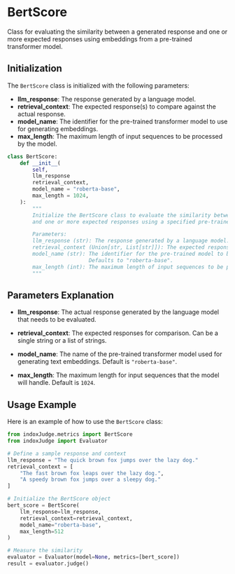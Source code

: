 # BertScore

Class for evaluating the similarity between a generated response and one or more expected responses using embeddings from a pre-trained transformer model.

## Initialization

The `BertScore` class is initialized with the following parameters:

- **llm_response**: The response generated by a language model.
- **retrieval_context**: The expected response(s) to compare against the actual response.
- **model_name**: The identifier for the pre-trained transformer model to use for generating embeddings.
- **max_length**: The maximum length of input sequences to be processed by the model.

```python
class BertScore:
    def __init__(
        self,
        llm_response
        retrieval_context,
        model_name = "roberta-base",
        max_length = 1024,
    ):
        """
        Initialize the BertScore class to evaluate the similarity between a generated response
        and one or more expected responses using a specified pre-trained transformer model.

        Parameters:
        llm_response (str): The response generated by a language model.
        retrieval_context (Union[str, List[str]]): The expected response(s) to compare against the actual response.
        model_name (str): The identifier for the pre-trained model to be used for generating embeddings.
                          Defaults to "roberta-base".
        max_length (int): The maximum length of input sequences to be processed by the model. Defaults to 1024.
        """
```
## Parameters Explanation

- **llm_response**: The actual response generated by the language model that needs to be evaluated.

- **retrieval_context**: The expected responses for comparison. Can be a single string or a list of strings.

- **model_name**: The name of the pre-trained transformer model used for generating text embeddings. Default is `"roberta-base"`.

- **max_length**: The maximum length for input sequences that the model will handle. Default is `1024`.

## Usage Example

Here is an example of how to use the `BertScore` class:

```python
from indoxJudge.metrics import BertScore
from indoxJudge import Evaluator

# Define a sample response and context
llm_response = "The quick brown fox jumps over the lazy dog."
retrieval_context = [
    "The fast brown fox leaps over the lazy dog.",
    "A speedy brown fox jumps over a sleepy dog."
]

# Initialize the BertScore object
bert_score = BertScore(
    llm_response=llm_response,
    retrieval_context=retrieval_context,
    model_name="roberta-base",
    max_length=512
)

# Measure the similarity
evaluator = Evaluator(model=None, metrics=[bert_score])
result = evaluator.judge()
```